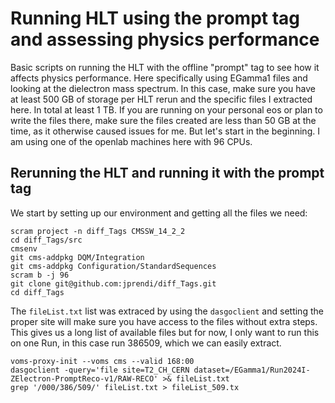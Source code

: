 # Running HLT using the prompt tag and assessing physics performance
Basic scripts on running the HLT with the offline "prompt" tag to see how it affects physics performance. Here specifically using EGamma1 files and looking at the dielectron mass spectrum. In this case, make sure you have at least 500 GB of storage per HLT rerun and the specific files I extracted here. In total at least 1 TB. If you are running on your personal eos or plan to write the files there, make sure the files created are less than 50 GB at the time, as it otherwise caused issues for me. But let's start in the beginning. I am using one of the openlab machines here with 96 CPUs.

## Rerunning the HLT and running it with the prompt tag
We start by setting up our environment and getting all the files we need:
```
scram project -n diff_Tags CMSSW_14_2_2
cd diff_Tags/src
cmsenv
git cms-addpkg DQM/Integration
git cms-addpkg Configuration/StandardSequences
scram b -j 96
git clone git@github.com:jprendi/diff_Tags.git
cd diff_Tags
```
The `fileList.txt` list was extraced by using the `dasgoclient` and setting the proper site will make sure you have access to the files without extra steps. This gives us a long list of available files but for now, I only want to run this on one Run, in this case run 386509, which we can easily extract.
```
voms-proxy-init --voms cms --valid 168:00
dasgoclient -query='file site=T2_CH_CERN dataset=/EGamma1/Run2024I-ZElectron-PromptReco-v1/RAW-RECO' >& fileList.txt 
grep '/000/386/509/' fileList.txt > fileList_509.tx
```

